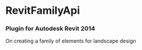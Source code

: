 # RevitFamilyApi

### Plugin for Autodesk Revit 2014

On creating a family of elements for landscape design